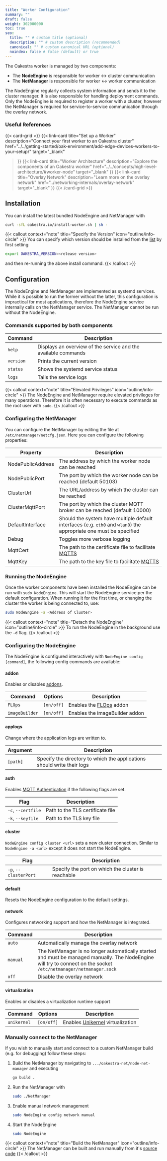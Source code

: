 ```yaml
---
title: "Worker Configuration"
summary: ""
draft: false
weight: 302000000
toc: true
seo:
  title: "" # custom title (optional)
  description: "" # custom description (recommended)
  canonical: "" # custom canonical URL (optional)
  noindex: false # false (default) or true
---
```


The Oakestra worker is managed by two components:

* The **NodeEngine** is responsible for worker ↔ cluster communication
* The **NetManager** is responsible for worker ↔ worker communication

The NodeEngine regularly collects system information and sends it to the cluster manager. It is also responsible for handling deployment commands.
Only the NodeEngine is required to register a worker with a cluster, however the NetManager is required for service-to-service communication through the overlay network.

### Useful References

{{< card-grid >}}
{{< link-card
  title="Set up a Worker"
  description="Connect your first worker to an Oakestra cluster"
  href="../../getting-started/oak-environment/add-edge-devices-workers-to-your-setup/"
  target="_blank"
>}}
{{< link-card
  title="Worker Architecture"
  description="Explore the components of an Oakestra worker"
  href="../../concepts/high-level-architecture/#worker-node"
  target="_blank"
>}}
{{< link-card
  title="Overlay Network"
  description="Learn more on the overlay network"
  href="../networking-internals/overlay-network"
  target="_blank"
>}}
{{< /card-grid >}}

## Installation

You can install the latest bundled NodeEngine and NetManager with

```bash
curl -sfL oakestra.io/install-worker.sh | sh - 
```

{{< callout context="note" title="Specify the Version" icon="outline/info-circle" >}}
You can specify which version should be installed from the [list](https://github.com/oakestra/oakestra-net/releases) by first setting

```bash
export OAKESTRA_VERSION=<release version>
```

and then re-running the above install command.
{{< /callout >}}

## Configuration

The NodeEngine and NetManager are implemented as systemd services. While it is possible to run the former without the latter, this configuration is impractical for most applications, therefore the NodeEngine service internally calls on the NetManager service. The NetManager cannot be run without the NodeEngine.

### Commands supported by both components

| Command    | Description                                                    |
|------------|----------------------------------------------------------------|
| `help`     | Displays an overview of the service and the available commands |
| `version`  | Prints the current version                                     |
| `status`   | Shows the systemd service status                               |
| `logs`     | Tails the service logs                                         |

{{< callout context="note" title="Elevated Privileges" icon="outline/info-circle" >}}
The NodeEngine and NetManager require elevated privileges for many operations. Therefore it is often necessary to execute commands as the root user with `sudo`.
{{< /callout >}}

### Configuring the NetManager

You can configure the NetManager by editing the file at `/etc/netmanager/netcfg.json`. Here you can configure the following properties:

| Property          | Description                                                                                                        |
|-------------------|--------------------------------------------------------------------------------------------------------------------|
| NodePublicAddress | The address by which the worker node can be reached                                                                |
| NodePublicPort    | The port by which the worker node can be reached (default 50103)                                                   |
| ClusterUrl        | The URL/address by which the cluster can be reached                                                                |
| ClusterMqttPort   | The port by which the cluster MQTT broker can be reached (default 10000)                                           |
| DefaultInterface  | Should the system have multiple default interfaces (e.g. `eth0` and `wlan0`) the appropriate one must be specified |
| Debug             | Toggles more verbose logging                                                                                       |
| MqttCert          | The path to the certificate file to facilitate [MQTTS](../networking-internals/mqtt-authentication)                |
| MqttKey           | The path to the key file to facilitate [MQTTS](../networking-internals/mqtt-authentication)                        |

### Running the NodeEngine

Once the worker components have been installed the NodeEngine can be run with `sudo NodeEngine`. This will start the NodeEngine service per the default configuration.
When running it for the first time, or changing the cluster the worker is being connected to, use:

```bash
sudo NodeEngine -a <Address of Cluster>
```

{{< callout context="note" title="Detach the NodeEngine" icon="outline/info-circle" >}}
To run the NodeEngine in the background use the `-d` flag.
{{< /callout >}}

### Configuring the NodeEngine

The NodeEngine is configured interactively with `NodeEngine config [command]`, the following config commands are available:

#### addon

Enables or disables [addons](../../concepts/oakestra-extensions/addons/).

| Command       | Options    | Description                                                                                                        |
|---------------|------------|--------------------------------------------------------------------------------------------------------------------|
| `FLOps`       |`[on/off]`  | Enables the [FLOps](../../concepts/flops/overview) addon                                                           |
| `imageBuilder`|`[on/off]`  | Enables the imageBuilder addon                                                                                     |

#### applogs

Change where the application logs are written to.

| Argument      | Description                                                                                                        |
|---------------|--------------------------------------------------------------------------------------------------------------------|
| `[path]`      | Specify the directory to which the applications should write their logs                                            |

#### auth

Enables [MQTT Authentication](../networking-internals/mqtt-authentication) if the following flags are set.

| Flag               | Description                                                                                                        |
|--------------------|--------------------------------------------------------------------------------------------------------------------|
| `-c`, `--certfile` | Path to the TLS certificate file                                                                                   |
| `-k`, `--keyfile`  | Path to the TLS key file                                                                                           |

#### cluster

`NodeEngine config cluster <url>` sets a new cluster connection. Similar to `NodeEngine -a <url>` except it does not start the NodeEngine.

| Flag                  | Description                                                                                                        |
|-----------------------|--------------------------------------------------------------------------------------------------------------------|
| `-p`, `--clusterPort` | Specify the port on which the cluster is reachable                                                                 |

#### default

Resets the NodeEngine configuration to the default settings.

#### network

Configures networking support and how the NetManager is integrated.

| Command            | Description                                                                                                        |
|--------------------|--------------------------------------------------------------------------------------------------------------------|
| `auto`             | Automatically manage the overlay network                                                                           |
| `manual`           | The NetManager is no longer automatically started and  must be managed manually. The NodeEngine will try to connect on the socket `/etc/netmanager/netmanager.sock`|
| `off`              | Disable the overlay network                                                                                         |

#### virtualization

Enables or disables a virtualization runtime support

| Command       | Options    | Description                                                                                                        |
|---------------|------------|--------------------------------------------------------------------------------------------------------------------|
| `unikernel`   |`[on/off]`  | Enables [Unikernel](../execution-runtimes/unikernel-deployment/) virtualization                                    |

### Manually connect to the NetManager

If you wish to manually start and connect to a custom NetManager build (e.g. for debugging) follow these steps:

1. Build the NetManager by navigating to `.../oakestra-net/node-net-manager` and executing

    ```bash
    go build .
    ```

2. Run the NetManager with

    ```bash
    sudo ./NetManager
    ```

3. Enable manual network management

    ```bash
    sudo NodeEngine config network manual
    ```

4. Start the NodeEngine

    ```bash
    sudo NodeEngine
    ```

{{< callout context="note" title="Build the NetManager" icon="outline/info-circle" >}}
The NetManager can be built and run manually from it's [source code](https://github.com/oakestra/oakestra-net)
{{< /callout >}}
